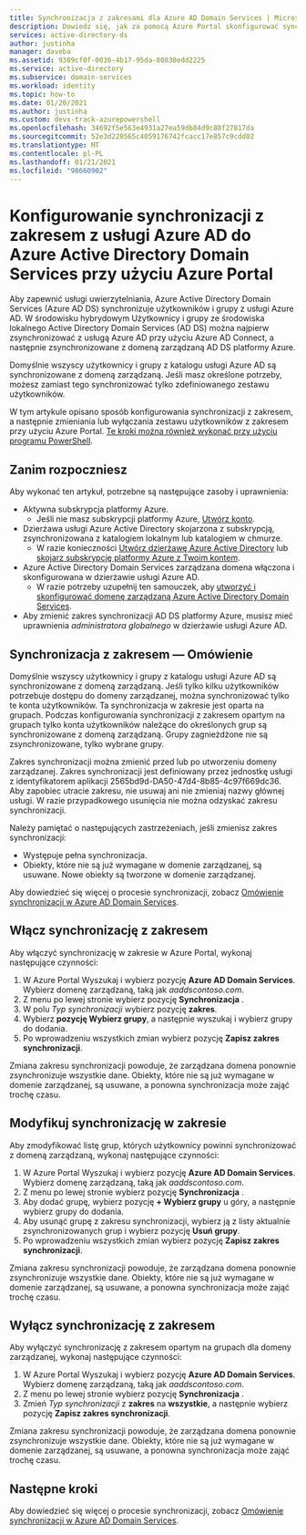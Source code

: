 ```yaml
---
title: Synchronizacja z zakresami dla Azure AD Domain Services | Microsoft Docs
description: Dowiedz się, jak za pomocą Azure Portal skonfigurować synchronizację z zakresem z usługi Azure AD do domeny zarządzanej Azure Active Directory Domain Services
services: active-directory-ds
author: justinha
manager: daveba
ms.assetid: 9389cf0f-0036-4b17-95da-80838edd2225
ms.service: active-directory
ms.subservice: domain-services
ms.workload: identity
ms.topic: how-to
ms.date: 01/20/2021
ms.author: justinha
ms.custom: devx-track-azurepowershell
ms.openlocfilehash: 34692f5e563e4931a27ea59db84d9c88f27817da
ms.sourcegitcommit: 52e3d220565c4059176742fcacc17e857c9cdd02
ms.translationtype: MT
ms.contentlocale: pl-PL
ms.lasthandoff: 01/21/2021
ms.locfileid: "98660902"
---
```

# <a name="configure-scoped-synchronization-from-azure-ad-to-azure-active-directory-domain-services-using-the-azure-portal"></a>Konfigurowanie synchronizacji z zakresem z usługi Azure AD do Azure Active Directory Domain Services przy użyciu Azure Portal

Aby zapewnić usługi uwierzytelniania, Azure Active Directory Domain Services (Azure AD DS) synchronizuje użytkowników i grupy z usługi Azure AD. W środowisku hybrydowym Użytkownicy i grupy ze środowiska lokalnego Active Directory Domain Services (AD DS) można najpierw zsynchronizować z usługą Azure AD przy użyciu Azure AD Connect, a następnie zsynchronizowane z domeną zarządzaną AD DS platformy Azure.

Domyślnie wszyscy użytkownicy i grupy z katalogu usługi Azure AD są synchronizowane z domeną zarządzaną. Jeśli masz określone potrzeby, możesz zamiast tego synchronizować tylko zdefiniowanego zestawu użytkowników.

W tym artykule opisano sposób konfigurowania synchronizacji z zakresem, a następnie zmieniania lub wyłączania zestawu użytkowników z zakresem przy użyciu Azure Portal. [Te kroki można również wykonać przy użyciu programu PowerShell][scoped-sync-powershell].

## <a name="before-you-begin"></a>Zanim rozpoczniesz

Aby wykonać ten artykuł, potrzebne są następujące zasoby i uprawnienia:

* Aktywna subskrypcja platformy Azure.
    * Jeśli nie masz subskrypcji platformy Azure, [Utwórz konto](https://azure.microsoft.com/free/?WT.mc_id=A261C142F).
* Dzierżawa usługi Azure Active Directory skojarzona z subskrypcją, zsynchronizowana z katalogiem lokalnym lub katalogiem w chmurze.
    * W razie konieczności [Utwórz dzierżawę Azure Active Directory][create-azure-ad-tenant] lub [skojarz subskrypcję platformy Azure z Twoim kontem][associate-azure-ad-tenant].
* Azure Active Directory Domain Services zarządzana domena włączona i skonfigurowana w dzierżawie usługi Azure AD.
    * W razie potrzeby uzupełnij ten samouczek, aby [utworzyć i skonfigurować domenę zarządzaną Azure Active Directory Domain Services][tutorial-create-instance].
* Aby zmienić zakres synchronizacji AD DS platformy Azure, musisz mieć uprawnienia *administratora globalnego* w dzierżawie usługi Azure AD.

## <a name="scoped-synchronization-overview"></a>Synchronizacja z zakresem — Omówienie

Domyślnie wszyscy użytkownicy i grupy z katalogu usługi Azure AD są synchronizowane z domeną zarządzaną. Jeśli tylko kilku użytkowników potrzebuje dostępu do domeny zarządzanej, można synchronizować tylko te konta użytkowników. Ta synchronizacja w zakresie jest oparta na grupach. Podczas konfigurowania synchronizacji z zakresem opartym na grupach tylko konta użytkowników należące do określonych grup są synchronizowane z domeną zarządzaną. Grupy zagnieżdżone nie są zsynchronizowane, tylko wybrane grupy.

Zakres synchronizacji można zmienić przed lub po utworzeniu domeny zarządzanej. Zakres synchronizacji jest definiowany przez jednostkę usługi z identyfikatorem aplikacji 2565bd9d-DA50-47d4-8b85-4c97f669dc36. Aby zapobiec utracie zakresu, nie usuwaj ani nie zmieniaj nazwy głównej usługi. W razie przypadkowego usunięcia nie można odzyskać zakresu synchronizacji. 

Należy pamiętać o następujących zastrzeżeniach, jeśli zmienisz zakres synchronizacji:

- Występuje pełna synchronizacja.
- Obiekty, które nie są już wymagane w domenie zarządzanej, są usuwane. Nowe obiekty są tworzone w domenie zarządzanej.

Aby dowiedzieć się więcej o procesie synchronizacji, zobacz [Omówienie synchronizacji w Azure AD Domain Services][concepts-sync].

## <a name="enable-scoped-synchronization"></a>Włącz synchronizację z zakresem

Aby włączyć synchronizację w zakresie w Azure Portal, wykonaj następujące czynności:

1. W Azure Portal Wyszukaj i wybierz pozycję **Azure AD Domain Services**. Wybierz domenę zarządzaną, taką jak *aaddscontoso.com*.
1. Z menu po lewej stronie wybierz pozycję **Synchronizacja** .
1. W polu *Typ synchronizacji* wybierz pozycję **zakres**.
1. Wybierz **pozycję Wybierz grupy**, a następnie wyszukaj i wybierz grupy do dodania.
1. Po wprowadzeniu wszystkich zmian wybierz pozycję **Zapisz zakres synchronizacji**.

Zmiana zakresu synchronizacji powoduje, że zarządzana domena ponownie zsynchronizuje wszystkie dane. Obiekty, które nie są już wymagane w domenie zarządzanej, są usuwane, a ponowna synchronizacja może zająć trochę czasu.

## <a name="modify-scoped-synchronization"></a>Modyfikuj synchronizację w zakresie

Aby zmodyfikować listę grup, których użytkownicy powinni synchronizować z domeną zarządzaną, wykonaj następujące czynności:

1. W Azure Portal Wyszukaj i wybierz pozycję **Azure AD Domain Services**. Wybierz domenę zarządzaną, taką jak *aaddscontoso.com*.
1. Z menu po lewej stronie wybierz pozycję **Synchronizacja** .
1. Aby dodać grupę, wybierz pozycję **+ Wybierz grupy** u góry, a następnie wybierz grupy do dodania.
1. Aby usunąć grupę z zakresu synchronizacji, wybierz ją z listy aktualnie zsynchronizowanych grup i wybierz pozycję **Usuń grupy**.
1. Po wprowadzeniu wszystkich zmian wybierz pozycję **Zapisz zakres synchronizacji**.

Zmiana zakresu synchronizacji powoduje, że zarządzana domena ponownie zsynchronizuje wszystkie dane. Obiekty, które nie są już wymagane w domenie zarządzanej, są usuwane, a ponowna synchronizacja może zająć trochę czasu.

## <a name="disable-scoped-synchronization"></a>Wyłącz synchronizację z zakresem

Aby wyłączyć synchronizację z zakresem opartym na grupach dla domeny zarządzanej, wykonaj następujące czynności:

1. W Azure Portal Wyszukaj i wybierz pozycję **Azure AD Domain Services**. Wybierz domenę zarządzaną, taką jak *aaddscontoso.com*.
1. Z menu po lewej stronie wybierz pozycję **Synchronizacja** .
1. Zmień *Typ synchronizacji* z **zakres** na **wszystkie**, a następnie wybierz pozycję **Zapisz zakres synchronizacji**.

Zmiana zakresu synchronizacji powoduje, że zarządzana domena ponownie zsynchronizuje wszystkie dane. Obiekty, które nie są już wymagane w domenie zarządzanej, są usuwane, a ponowna synchronizacja może zająć trochę czasu.

## <a name="next-steps"></a>Następne kroki

Aby dowiedzieć się więcej o procesie synchronizacji, zobacz [Omówienie synchronizacji w Azure AD Domain Services][concepts-sync].

<!-- INTERNAL LINKS -->
[scoped-sync-powershell]: powershell-scoped-synchronization.md
[concepts-sync]: synchronization.md
[tutorial-create-instance]: tutorial-create-instance.md
[create-azure-ad-tenant]: ../active-directory/fundamentals/sign-up-organization.md
[associate-azure-ad-tenant]: ../active-directory/fundamentals/active-directory-how-subscriptions-associated-directory.md
